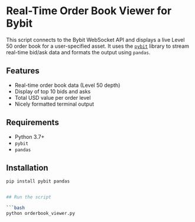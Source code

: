 # Real-Time Order Book Viewer for Bybit

This script connects to the Bybit WebSocket API and displays a live Level 50 order book for a user-specified asset. It uses the [`pybit`](https://github.com/verata-veratae/pybit) library to stream real-time bid/ask data and formats the output using `pandas`.

## Features

- Real-time order book data (Level 50 depth)
- Display of top 10 bids and asks
- Total USD value per order level
- Nicely formatted terminal output

## Requirements

- Python 3.7+
- `pybit`
- `pandas`

## Installation

```bash
pip install pybit pandas


## Run the script

```bash
python orderbook_viewer.py

